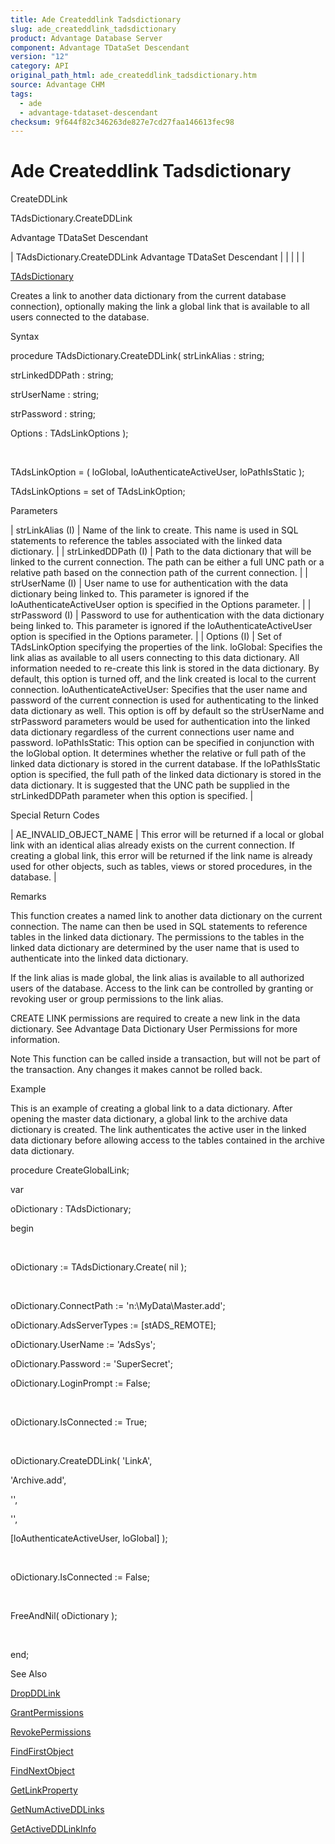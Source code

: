 ```yaml
---
title: Ade Createddlink Tadsdictionary
slug: ade_createddlink_tadsdictionary
product: Advantage Database Server
component: Advantage TDataSet Descendant
version: "12"
category: API
original_path_html: ade_createddlink_tadsdictionary.htm
source: Advantage CHM
tags:
  - ade
  - advantage-tdataset-descendant
checksum: 9f644f82c346263de827e7cd27faa146613fec98
---
```


# Ade Createddlink Tadsdictionary

CreateDDLink

TAdsDictionary.CreateDDLink

Advantage TDataSet Descendant

| TAdsDictionary.CreateDDLink  Advantage TDataSet Descendant |  |  |  |  |

[TAdsDictionary](ade_tadsdictionary.md)

Creates a link to another data dictionary from the current database connection), optionally making the link a global link that is available to all users connected to the database.

Syntax

procedure TAdsDictionary.CreateDDLink( strLinkAlias : string;

strLinkedDDPath : string;

strUserName : string;

strPassword : string;

Options : TAdsLinkOptions );

 

TAdsLinkOption = ( loGlobal, loAuthenticateActiveUser, loPathIsStatic );

TAdsLinkOptions = set of TAdsLinkOption;

Parameters

| strLinkAlias (I) | Name of the link to create. This name is used in SQL statements to reference the tables associated with the linked data dictionary. |
| strLinkedDDPath (I) | Path to the data dictionary that will be linked to the current connection. The path can be either a full UNC path or a relative path based on the connection path of the current connection. |
| strUserName (I) | User name to use for authentication with the data dictionary being linked to. This parameter is ignored if the loAuthenticateActiveUser option is specified in the Options parameter. |
| strPassword (I) | Password to use for authentication with the data dictionary being linked to. This parameter is ignored if the loAuthenticateActiveUser option is specified in the Options parameter. |
| Options (I) | Set of TAdsLinkOption specifying the properties of the link.  loGlobal: Specifies the link alias as available to all users connecting to this data dictionary. All information needed to re-create this link is stored in the data dictionary. By default, this option is turned off, and the link created is local to the current connection.  loAuthenticateActiveUser: Specifies that the user name and password of the current connection is used for authenticating to the linked data dictionary as well. This option is off by default so the strUserName and strPassword parameters would be used for authentication into the linked data dictionary regardless of the current connections user name and password.  loPathIsStatic: This option can be specified in conjunction with the loGlobal option. It determines whether the relative or full path of the linked data dictionary is stored in the current database. If the loPathIsStatic option is specified, the full path of the linked data dictionary is stored in the data dictionary. It is suggested that the UNC path be supplied in the strLinkedDDPath parameter when this option is specified. |

Special Return Codes

| AE\_INVALID\_OBJECT\_NAME | This error will be returned if a local or global link with an identical alias already exists on the current connection. If creating a global link, this error will be returned if the link name is already used for other objects, such as tables, views or stored procedures, in the database. |

Remarks

This function creates a named link to another data dictionary on the current connection. The name can then be used in SQL statements to reference tables in the linked data dictionary. The permissions to the tables in the linked data dictionary are determined by the user name that is used to authenticate into the linked data dictionary.

If the link alias is made global, the link alias is available to all authorized users of the database. Access to the link can be controlled by granting or revoking user or group permissions to the link alias.

CREATE LINK permissions are required to create a new link in the data dictionary. See Advantage Data Dictionary User Permissions for more information.

Note This function can be called inside a transaction, but will not be part of the transaction. Any changes it makes cannot be rolled back.

Example

This is an example of creating a global link to a data dictionary. After opening the master data dictionary, a global link to the archive data dictionary is created. The link authenticates the active user in the linked data dictionary before allowing access to the tables contained in the archive data dictionary.

procedure CreateGlobalLink;

var

oDictionary : TAdsDictionary;

begin

 

oDictionary := TAdsDictionary.Create( nil );

 

oDictionary.ConnectPath := 'n:\MyData\Master.add';

oDictionary.AdsServerTypes := [stADS\_REMOTE];

oDictionary.UserName := 'AdsSys';

oDictionary.Password := 'SuperSecret';

oDictionary.LoginPrompt := False;

 

oDictionary.IsConnected := True;

 

oDictionary.CreateDDLink( 'LinkA',

'Archive.add',

'',

'',

[loAuthenticateActiveUser, loGlobal] );

 

oDictionary.IsConnected := False;

 

FreeAndNil( oDictionary );

 

end;

See Also

[DropDDLink](ade_dropddlink_tadsdictionary.md)

[GrantPermissions](ade_grantpermissions_tadsdictionary.md)

[RevokePermissions](ade_revokepermissions_tadsdictionary.md)

[FindFirstObject](ade_findfirstobject.md)

[FindNextObject](ade_findnextobject.md)

[GetLinkProperty](ade_getlinkproperty_tadsdictionary.md)

[GetNumActiveDDLinks](ade_getnumactiveddlinks_tadsconnection.md)

[GetActiveDDLinkInfo](ade_getactiveddlinkinfo_tadsconnection.md)
